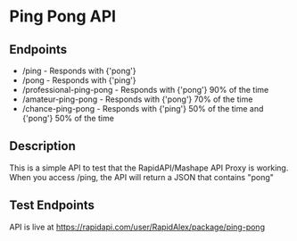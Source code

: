 # Ping Pong API

## Endpoints

- /ping - Responds with {'pong'}
- /pong - Responds with {'ping'}
- /professional-ping-pong - Responds with {'pong'} 90% of the time
- /amateur-ping-pong - Responds with {'pong'} 70% of the time
- /chance-ping-pong - Responds with {'ping'} 50% of the time and {'pong'} 50% of the time

## Description

This is a simple API to test that the RapidAPI/Mashape API Proxy is working. When you access /ping, the API will return a JSON that contains "pong"

## Test Endpoints

API is live at <https://rapidapi.com/user/RapidAlex/package/ping-pong>
